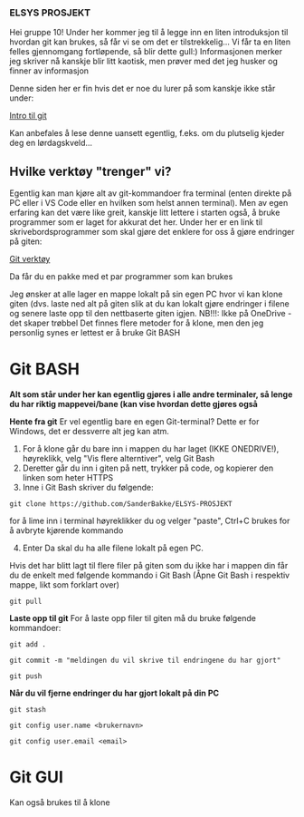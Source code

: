 ### ELSYS PROSJEKT
Hei gruppe 10!
Under her kommer jeg til å legge inn en liten introduksjon til hvordan git kan brukes, så får vi se om det er tilstrekkelig...
Vi får ta en liten felles gjennomgang fortløpende, så blir dette gull:)
Informasjonen merker jeg skriver nå kanskje blir litt kaotisk, men prøver med det jeg husker og finner av informasjon

Denne siden her er fin hvis det er noe du lurer på som kanskje ikke står under:

[Intro til git](https://www.atlassian.com/git/tutorials/learn-git-with-bitbucket-cloud "Google's Homepage")

Kan anbefales å lese denne uansett egentlig, f.eks. om du plutselig kjeder deg en lørdagskveld...

## Hvilke verktøy "trenger" vi?
Egentlig kan man kjøre alt av git-kommandoer fra terminal (enten direkte på PC eller i VS Code eller en hvilken som helst annen terminal). Men av egen erfaring kan det være like greit, kanskje litt lettere i starten også, å bruke programmer som er laget for akkurat det her. Under her er en link til skrivebordsprogrammer som skal gjøre det enklere for oss å gjøre endringer på giten:

[Git verktøy](https://git-scm.com/downloads)

Da får du en pakke med et par programmer som kan brukes

Jeg ønsker at alle lager en mappe lokalt på sin egen PC hvor vi kan klone giten (dvs. laste ned alt på giten slik at du kan lokalt gjøre endringer i filene og senere laste opp til den nettbaserte giten igjen. NB!!!: Ikke på OneDrive - det skaper trøbbel
Det finnes flere metoder for å klone, men den jeg personlig synes er lettest er å bruke Git BASH

# Git BASH
**Alt som står under her kan egentlig gjøres i alle andre terminaler, så lenge du har riktig mappevei/bane (kan vise hvordan dette gjøres også**


**Hente fra git**
Er vel egentlig bare en egen Git-terminal?
Dette er for Windows, det er dessverre alt jeg kan atm.
1. For å klone går du bare inn i mappen du har laget (IKKE ONEDRIVE!), høyreklikk, velg  "Vis flere alterntiver", velg Git Bash
2. Deretter går du inn i giten på nett, trykker på code, og kopierer den linken som heter HTTPS
3. Inne i Git Bash skriver du følgende:
```
git clone https://github.com/SanderBakke/ELSYS-PROSJEKT
```
for å lime inn i terminal høyreklikker du og velger "paste", Ctrl+C brukes for å avbryte kjørende kommando

4. Enter
Da skal du ha alle filene lokalt på egen PC.

Hvis det har blitt lagt til flere filer på giten som du ikke har i mappen din får du de enkelt med følgende kommando i Git Bash (Åpne Git Bash i respektiv mappe, likt som forklart over)
```
git pull
```

**Laste opp til git**
For å laste opp filer til giten må du bruke følgende kommandoer:
```
git add .
```
```
git commit -m "meldingen du vil skrive til endringene du har gjort"
```
```
git push
```


**Når du vil fjerne endringer du har gjort lokalt på din PC**
```
git stash
```
```
git config user.name <brukernavn>
```
```
git config user.email <email>
```

# Git GUI
Kan også brukes til å klone 

